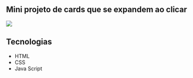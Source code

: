 ## Mini projeto de cards que se expandem ao clicar

<img src="[projeto.png](https://uploaddeimagens.com.br/images/004/000/116/full/screencapture-matheus-ferreira-dev-github-io-cards-2022-08-28-01_00_10.png?1661659766)">

## Tecnologias
- HTML
- CSS
- Java Script
